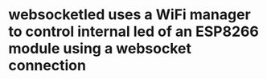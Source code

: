 # websocketled uses a WiFi manager to control internal led of an ESP8266 module using a websocket connection
